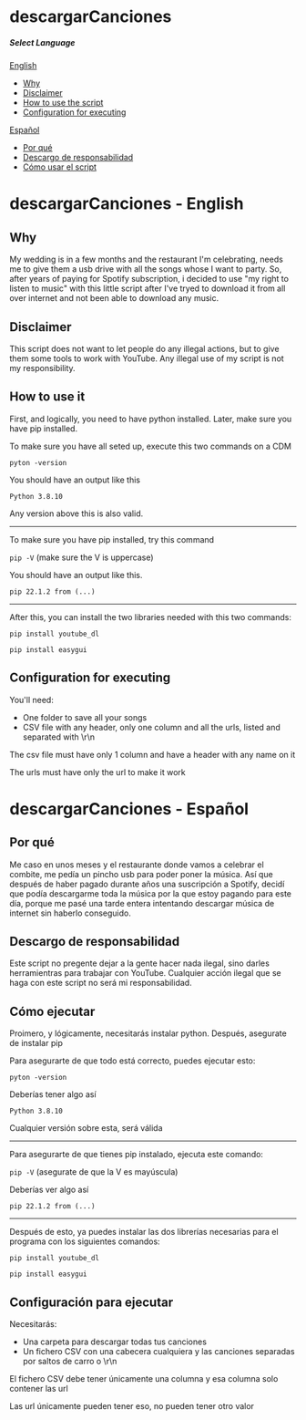 # descargarCanciones 

##### Select Language
[English](#English)  

   * [Why](#why) 
   * [Disclaimer](#disclaimer)
   * [How to use the script](#how)
   * [Configuration for executing](#configuration)
    
[Español](#Spanish)  

   * [Por qué](#porque)
   * [Descargo de responsabilidad](#descargo)
   * [Cómo usar el script](#ejecutar)

<a name="English"/>

# descargarCanciones - English

<a name="why"/>

## Why

My wedding is in a few months and the restaurant I'm celebrating, needs me to give them a usb drive with all the songs whose I want to party. 
So, after years of paying for Spotify subscription, i decided to use "my right to listen to music" with this little script after I've tryed to download it from all over internet and not been able to download any music.

<a name="disclaimer"/>

## Disclaimer

This script does not want to let people do any illegal actions, but to give them some tools to work with YouTube. 
Any illegal use of my script is not my responsibility.

<a name="how"/>

## How to use it

First, and logically, you need to have python installed.
Later, make sure you have pip installed.

To make sure you have all seted up, execute this two commands on a CDM

`pyton -version`

You should have an output like this

`Python 3.8.10`

Any version above this is also valid.

---

To make sure you have pip installed, try this command

`pip -V` (make sure the V is uppercase)

You should have an output like this. 

`pip 22.1.2 from (...)`

---

After this, you can install the two libraries needed with this two commands:

`pip install youtube_dl`

`pip install easygui`

<a name="configuration"/>

## Configuration for executing

You'll need:
* One folder to save all your songs
* CSV file with any header, only one column and all the urls, listed and separated with \r\n

The csv file must have only 1 column and have a header with any name on it

The urls must have only the url to make it work

<a name="Spanish"/>

# descargarCanciones - Español

<a name="porque"/>

## Por qué

Me caso en unos meses y el restaurante donde vamos a celebrar el combite, me pedía un pincho usb para poder poner la música. 
Así que después de haber pagado durante años una suscripción a Spotify, decidí que podía descargarme toda la música por la que estoy pagando para este día, porque me pasé una tarde entera intentando descargar música de internet sin haberlo conseguido. 

<a name="descargo"/>

## Descargo de responsabilidad

Este script no pregente dejar a la gente hacer nada ilegal, sino darles herramientras para trabajar con YouTube.
Cualquier acción ilegal que se haga con este script no será mi responsabilidad.

<a name="ejecutar"/>

## Cómo ejecutar

Proimero, y lógicamente, necesitarás instalar python.
Después, asegurate de instalar pip

Para asegurarte de que todo está correcto, puedes ejecutar esto:

`pyton -version`

Deberías tener algo así

`Python 3.8.10`

Cualquier versión sobre esta, será válida

---

Para asegurarte de que tienes pip instalado, ejecuta este comando:

`pip -V` (asegurate de que la V es mayúscula)

Deberías ver algo así

`pip 22.1.2 from (...)`

---

Después de esto, ya puedes instalar las dos librerías necesarias para el programa con los siguientes comandos:

`pip install youtube_dl`

`pip install easygui`

<a name="configuracion"/>

## Configuración para ejecutar

Necesitarás:
* Una carpeta para descargar todas tus canciones
* Un fichero CSV con una cabecera cualquiera y las canciones separadas por saltos de carro o \r\n

El fichero CSV debe tener únicamente una columna y esa columna solo contener las url

Las url únicamente pueden tener eso, no pueden tener otro valor

